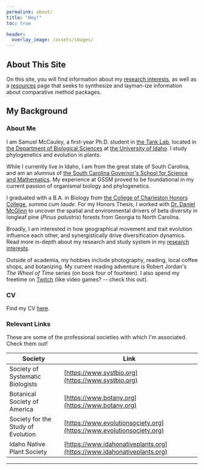 ```yaml
---
permalink: about/
title: "Hey!"
toc: true

header:
  overlay_image: /assets/images/
---
```


## About This Site

On this site, you will find information about my [research interests](https://smccau.github.io/research/), as well as a [resources](https://smccau.github.io/resources/) page that seeks to synthesize and layman-ize information about comparative method packages.

## My Background
### About Me
I am Samuel McCauley, a first-year Ph.D. student in [the Tank Lab](http://davetank.github.io/tank-lab/), located in [the Department of Biological Sciences](https://www.uidaho.edu/sci/biology) at [the University of Idaho](https://www.uidaho.edu). I study phylogenetics and evolution in plants.

While I currently live in Idaho, I am from the great state of South Carolina, and am an alumnus of [the South Carolina Governor's School for Science and Mathematics](https://www.scgssm.org).  My experience at GSSM proved to be foundational in my current passion of organismal biology and phylogenetics.

I graduated with a B.A. in Biology from [the College of Charleston Honors College](http://honors.cofc.edu), *summa cum laude*. For my Honors Thesis, I worked with [Dr. Daniel McGlinn](http://mcglinn.web.unc.edu) to uncover the spatial and environmental drivers of beta diversity in longleaf pine (*Pinus palustris*) forests from Georgia to North Carolina.  

Broadly, I am interested in how geographical movement and trait evolution influence each other, and synergistically drive diversification dynamics.  Read more in-depth about my research and study system in my [research interests](https://smccau.github.io/research/).

Outside of academia, my hobbies include photography, reading, local coffee shops, and botanizing.  My current reading adventure is Robert Jordan's *The Wheel of Time* series (on book four of fourteen).  I also spend my freetime on [Twitch](https://twitch.tv/) (like video games? -- check this out).

### CV
Find my CV [here](/assets/files/McCauley_CV.pdf).

### Relevant Links

These are some of the professional societies with which I'm associated.  Check them out!

| Society                            | Link                              |
| ---------------------------------  | --------------------------------- |
| Society of Systematic Biologists   | [https://www.systbio.org](https://www.systbio.org)|
| Botanical Society of America       | [https://www.botany.org](https://www.botany.org)            |
| Society for the Study of Evolution | [https://www.evolutionsociety.org](https://www.evolutionsociety.org)  |
| Idaho Native Plant Society         | [https://www.idahonativeplants.org](https://www.idahonativeplants.org) |

---
